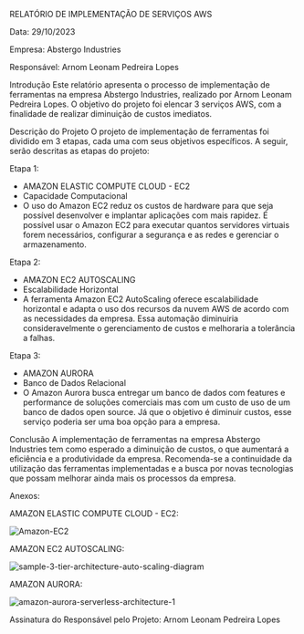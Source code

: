 RELATÓRIO DE IMPLEMENTAÇÃO DE SERVIÇOS AWS

Data: 29/10/2023 

Empresa: Abstergo Industries 

Responsável: Arnom Leonam Pedreira Lopes

Introdução
Este relatório apresenta o processo de implementação de ferramentas na empresa Abstergo Industries, realizado por Arnom Leonam Pedreira Lopes. O objetivo do projeto foi elencar 3 serviços AWS, com a finalidade de realizar diminuição de custos imediatos.

Descrição do Projeto
O projeto de implementação de ferramentas foi dividido em 3 etapas, cada uma com seus objetivos específicos. A seguir, serão descritas as etapas do projeto:

Etapa 1: 
- AMAZON ELASTIC COMPUTE CLOUD - EC2
- Capacidade Computacional
- O uso do Amazon EC2 reduz os custos de hardware para que seja possível desenvolver e implantar aplicações com mais rapidez. É possível usar o Amazon EC2 para executar quantos servidores virtuais forem necessários, configurar a segurança e as redes e gerenciar o armazenamento.

Etapa 2: 
- AMAZON EC2 AUTOSCALING
- Escalabilidade Horizontal
- A ferramenta Amazon EC2 AutoScaling oferece escalabilidade horizontal e adapta o uso dos recursos da nuvem AWS de acordo com as necessidades da empresa. Essa automação diminuiria consideravelmente o gerenciamento de custos e melhoraria a tolerância a falhas.

Etapa 3: 
- AMAZON AURORA
- Banco de Dados Relacional
- O Amazon Aurora busca entregar um banco de dados com features e performance de soluções comerciais mas com um custo de uso de um banco de dados open source. Já que o objetivo é diminuir custos, esse serviço poderia ser uma boa opção para a empresa.

Conclusão
A implementação de ferramentas na empresa Abstergo Industries tem como esperado a diminuição de custos, o que aumentará a eficiência e a produtividade da empresa. Recomenda-se a continuidade da utilização das ferramentas implementadas e a busca por novas tecnologias que possam melhorar ainda mais os processos da empresa.

Anexos:

AMAZON ELASTIC COMPUTE CLOUD - EC2:

![Amazon-EC2](https://github.com/arnomleonam/desafio-aws/assets/51215742/22d6dae7-028c-4915-a0d9-99e51da5c0d1)

AMAZON EC2 AUTOSCALING:

![sample-3-tier-architecture-auto-scaling-diagram](https://github.com/arnomleonam/desafio-aws/assets/51215742/ae093fed-8b2d-49ec-a6ac-63e276e97c71)

AMAZON AURORA:

![amazon-aurora-serverless-architecture-1](https://github.com/arnomleonam/desafio-aws/assets/51215742/89c79c74-50c7-411b-a539-f930a681c309)

Assinatura do Responsável pelo Projeto: Arnom Leonam Pedreira Lopes
